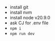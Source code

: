 - install git
- install nvm
- install node v20.9.0
- ask CJ for .env file
- `npm i`
- `npm run dev` 
